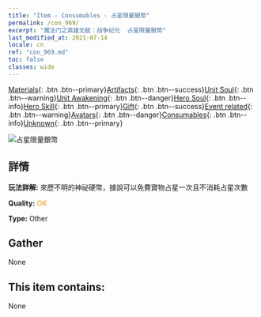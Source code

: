 ```yaml
---
title: "Item - Consumables - 占星限量銀幣"
permalink: /con_969/
excerpt: "魔法门之英雄无敌：战争纪元  占星限量銀幣"
last_modified_at: 2021-07-14
locale: cn
ref: "con_969.md"
toc: false
classes: wide
---
```

 [Materials](/ItemsCN/){: .btn .btn--primary}[Artifacts](/ItemsCN/Artifacts/){: .btn .btn--success}[Unit Soul](/ItemsCN/UnitSoul/){: .btn .btn--warning}[Unit Awakening](/ItemsCN/UnitAwakening/){: .btn .btn--danger}[Hero Soul](/ItemsCN/HeroSoul/){: .btn .btn--info}[Hero Skill](/ItemsCN/HeroSkill/){: .btn .btn--primary}[Gift](/ItemsCN/Gift/){: .btn .btn--success}[Event related](/ItemsCN/Events/){: .btn .btn--warning}[Avatars](/ItemsCN/Avatars/){: .btn .btn--danger}[Consumables](/ItemsCN/Consumables/){: .btn .btn--info}[Unknown](/ItemsCN/Unknown/){: .btn .btn--primary}

 ![占星限量銀幣](/images/t/artifact_41003.png)

## 詳情
 **玩法詳解:** 來歷不明的神祕硬幣，據說可以免費寶物占星一次且不消耗占星次數

 **Quality:** <span style="color: #FF8C00">OK</span>

 **Type:** Other

## Gather

  None

## This item contains:

  None

